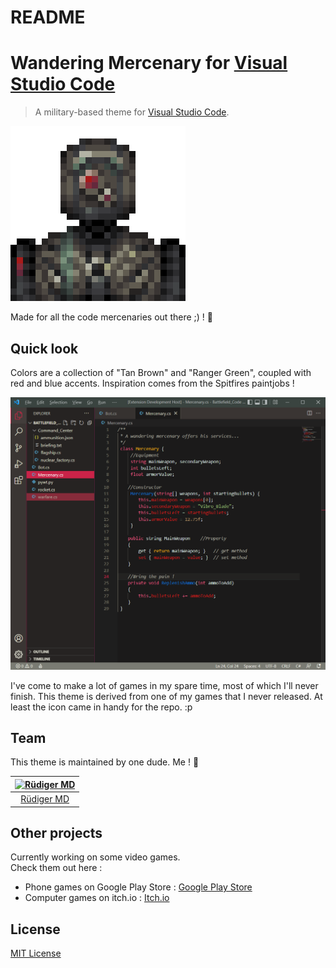 # README
# Wandering Mercenary for [Visual Studio Code](http://code.visualstudio.com)

> A military-based theme for [Visual Studio Code](http://code.visualstudio.com).

![Theme_Icon](https://github.com/RudigerMorinDocter/Wandering-Mercenary/blob/master/Icon_Robot_Military_Animated.gif)

Made for all the code mercenaries out there ;) ! :wolf:

## Quick look

Colors are a collection of "Tan Brown" and "Ranger Green", coupled with red and blue accents. Inspiration comes from the Spitfires paintjobs !

![Theme_Preview](https://github.com/RudigerMorinDocter/Wandering-Mercenary/blob/master/Wandering_Mercenary_Preview.png)

I've come to make a lot of games in my spare time, most of which I'll never finish. This theme is derived from one of my games that I never released. At least the icon came in handy for the repo. :p

## Team

This theme is maintained by one dude. Me ! :snail:

[![Rüdiger MD](https://github.com/RudigerMorinDocter.png?size=75)](https://github.com/RudigerMorinDocter) |
:---: |
[Rüdiger MD](https://github.com/RudigerMorinDocter) |

## Other projects

Currently working on some video games.\
Check them out here :
* Phone games on Google Play Store : [Google Play Store](https://play.google.com/store/apps/dev?id=9061850009295888217)
* Computer games on itch.io : [Itch.io](https://fastextract.itch.io/)

## License

[MIT License](./LICENSE)
